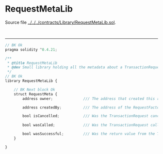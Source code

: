 # RequestMetaLib

Source file [../../../contracts/Library/RequestMetaLib.sol](../../../contracts/Library/RequestMetaLib.sol).

<br />

<hr />

```javascript
// BK Ok
pragma solidity ^0.4.21;

/**
 * @title RequestMetaLib
 * @dev Small library holding all the metadata about a TransactionRequest.
 */
// BK Ok
library RequestMetaLib {

    // BK Next block Ok
    struct RequestMeta {
        address owner;              /// The address that created this request.

        address createdBy;          /// The address of the RequestFactory which created this request.

        bool isCancelled;           /// Was the TransactionRequest cancelled?
        
        bool wasCalled;             /// Was the TransactionRequest called?

        bool wasSuccessful;         /// Was the return value from the TransactionRequest execution successful?
    }

}

```
